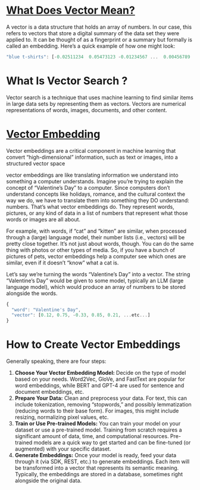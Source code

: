 # [What Does Vector Mean?](https://www.couchbase.com/blog/what-is-vector-search/)
A vector is a data structure that holds an array of numbers. In our case, this refers to vectors that store a digital summary of the data set they were applied to. It can be thought of as a fingerprint or a summary but formally is called an embedding. Here’s a quick example of how one might look:

```javascript
"blue t-shirts": [-0.02511234  0.05473123 -0.01234567 ...  0.00456789  0.03345678 -0.00789012]
```

# What Is Vector Search ?
Vector search is a technique that uses machine learning to find similar items in large data sets by representing them as vectors. Vectors are numerical representations of words, images, documents, and other content.

# [Vector Embedding](https://www.couchbase.com/blog/what-are-vector-embeddings/)
Vector embeddings are a critical component in machine learning that convert “high-dimensional” information, such as text or images, into a structured vector space

vector embeddings are like translating information we understand into something a computer understands. Imagine you’re trying to explain the concept of “Valentine’s Day” to a computer. Since computers don’t understand concepts like holidays, romance, and the cultural context the way we do, we have to translate them into something they DO understand: numbers. That’s what vector embeddings do. They represent words, pictures, or any kind of data in a list of numbers that represent what those words or images are all about.

For example, with words, if “cat” and “kitten” are similar, when processed through a (large) language model, their number lists (i.e., vectors) will be pretty close together. It’s not just about words, though. You can do the same thing with photos or other types of media. So, if you have a bunch of pictures of pets, vector embeddings help a computer see which ones are similar, even if it doesn’t “know” what a cat is.

Let’s say we’re turning the words “Valentine’s Day” into a vector. The string “Valentine’s Day” would be given to some model, typically an LLM (large language model), which would produce an array of numbers to be stored alongside the words.
```javascript
{
  "word": "Valentine's Day",
  "vector": [0.12, 0.75, -0.33, 0.85, 0.21, ...etc...]
}
```

# How to Create Vector Embeddings
Generally speaking, there are four steps:

1. **Choose Your Vector Embedding Model:** Decide on the type of model based on your needs. Word2Vec, GloVe, and FastText are popular for word embeddings, while BERT and GPT-4 are used for sentence and document embeddings, etc.
2. **Prepare Your Data:** Clean and preprocess your data. For text, this can include tokenization, removing “stopwords,” and possibly lemmatization (reducing words to their base form). For images, this might include resizing, normalizing pixel values, etc.
3. **Train or Use Pre-trained Models:** You can train your model on your dataset or use a pre-trained model. Training from scratch requires a significant amount of data, time, and computational resources. Pre-trained models are a quick way to get started and can be fine-tuned (or augmented) with your specific dataset.
4. **Generate Embeddings:** Once your model is ready, feed your data through it (via SDK, REST, etc.) to generate embeddings. Each item will be transformed into a vector that represents its semantic meaning. Typically, the embeddings are stored in a database, sometimes right alongside the original data.
